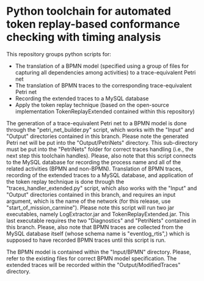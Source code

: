 # Python toolchain for automated token replay-based conformance checking with timing analysis

This repository groups python scripts for:

- The translation of a BPMN model (specified using a group of files for capturing all dependencies among activities) to a trace-equivalent Petri net 
- The translation of BPMN traces to the corresponding trace-equivalent Petri net
- Recording the extended traces to a MySQL database
- Apply the token replay technique (based on the open-source implementation TokenReplayExtended contained within this repository)

The generation of a trace-equivalent Petri net to a BPMN model is done through the "petri_net_builder.py" script, which works with the "Input" and "Output" directories contained in this branch. Please note the generated Petri net will be put into the "Output/PetriNets" directory. This sub-directory must be put into the "PetriNets" folder for correct traces handling (i.e., the next step this toolchain handles). Please, also note that this script connects to the MySQL database for recording the process name and all of the related activities (BPMN and non-BPMN).
Translation of BPMN traces, recording of the extended traces to a MySQL database, and application of the token replay technique is done through the "traces_handler_extended.py" script, which also works with the "Input" and "Output" directories contained in this branch, and requires an input argument, which is the name of the network (for this release, use "start_of_mission_carmine"). Please note this script will run two jar executables, namely LogExtractor.jar and TokenReplayExtended.jar. This last executable requires the two "Diagnostics" and "PetriNets" contained in this branch. Please, also note that BPMN traces are collected 
from the MySQL database itself (whose schema name is "eventlog_rtis",) which is supposed to have recorded BPMN traces until this script is run.

The BPMN model is contained within the "Input/BPMN" directory. Please, refer to the existing files for correct BPMN model specification.
The extended traces will be recorded within the "Output/ModifiedTraces" directory.



